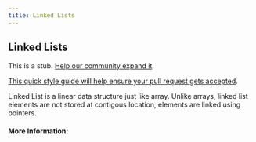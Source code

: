 ```yaml
---
title: Linked Lists
---
```


## Linked Lists

This is a stub. [Help our community expand it](https://github.com/freeCodeCamp/guide-articles/tree/master/articles/Computer-Science/Data-Structures/Linked-Lists/index.md).

[This quick style guide will help ensure your pull request gets accepted](https://github.com/freeCodeCamp/guide-articles/blob/master/README.md).

Linked List is a linear data structure just like array. Unlike arrays, linked list elements are not stored 
at contigous location, elements are linked using pointers.
#### More Information:
<!-- Please add any articles you think might be helpful to read before writing the article -->


